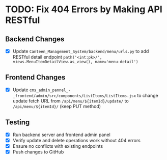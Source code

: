 # TODO: Fix 404 Errors by Making API RESTful

## Backend Changes
- [x] Update `Canteen_Management_System/backend/menu/urls.py` to add RESTful detail endpoint `path('<int:pk>/', views.MenuItemDetailView.as_view(), name='menu-detail')`

## Frontend Changes
- [x] Update `cms_admin_pannel_-_frontend/admin/src/components/ListItems/ListItems.jsx` to change update fetch URL from `/api/menu/${itemId}/update/` to `/api/menu/${itemId}/` (keep PUT method)

## Testing
- [x] Run backend server and frontend admin panel
- [x] Verify update and delete operations work without 404 errors
- [x] Ensure no conflicts with existing endpoints
- [x] Push changes to GitHub

